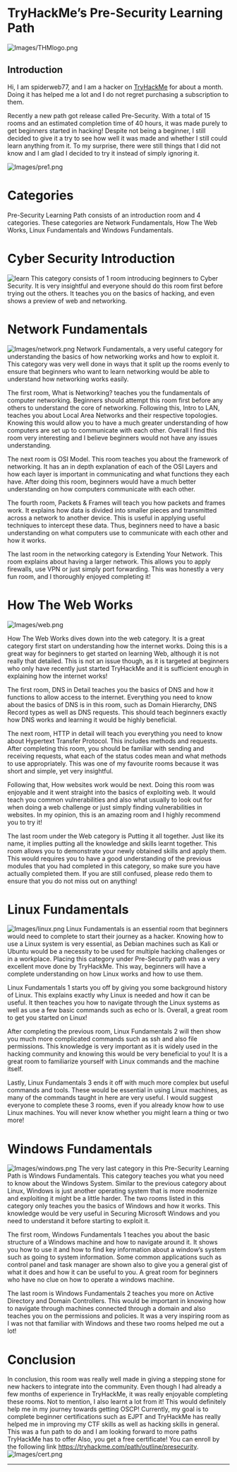 # TryHackMe’s Pre-Security Learning Path
![Images/THMlogo.png](Images/THMlogo.png)

## Introduction
Hi, I am spiderweb77, and I am a hacker on [TryHackMe](https://tryhackme.com/) for about a month. Doing it has helped me a lot and I do not regret purchasing a subscription to them.

Recently a new path got release called Pre-Security. With a total of 15 rooms and an estimated completion time of 40 hours, it was made purely to get beginners started in hacking! Despite not being a beginner, I still decided to give it a try to see how well it was made and whether I still could learn anything from it. To my surprise, there were still things that I did not know and I am glad I decided to try it instead of simply ignoring it.


![Images/pre1.png](Images/pre1.PNG)

# Categories
Pre-Security Learning Path consists of an introduction room and 4 categories. These categories are Network Fundamentals, How The Web Works, Linux Fundamentals and Windows Fundamentals.

# Cyber Security Introduction
![learn](Images/learn.PNG)
This category consists of 1 room introducing beginners to Cyber Security. It is very insightful and everyone should do this room first before trying out the others. It teaches you on the basics of hacking, and even shows a preview of web and networking.

# Network Fundamentals

![Images/network.png](Images/network.PNG)
Network Fundamentals, a very useful category for understanding the basics of how networking works and how to exploit it. This category was very well done in ways that it split up the rooms evenly to ensure that beginners who want to learn networking would be able to understand how networking works easily.

The first room, What is Networking? teaches you the fundamentals of computer networking. Beginners should attempt this room first before any others to understand the core of networking.
Following this, Intro to LAN, teaches you about Local Area Networks and their respective topologies. Knowing this would allow you to have a much greater understanding of how computers are set up to communicate with each other. Overall I find this room very interesting and I believe beginners would not have any issues understanding.

The next room is OSI Model. This room teaches you about the framework of networking. It has an in depth explanation of each of the OSI Layers and how each layer is important in communicating and what functions they each have. After doing this room, beginners would have a much better understanding on how computers communicate with each other.

The fourth room, Packets & Frames will teach you how packets and frames work. It explains how data is divided into smaller pieces and transmitted across a network to another device. This is useful in applying useful techniques to intercept these data. Thus, beginners need to have a basic understanding on what computers use to communicate with each other and how it works.

The last room in the networking category is Extending Your Network. This room explains about having a larger network. This allows you to apply firewalls, use VPN or just simply port forwarding. This was honestly a very fun room, and I thoroughly enjoyed completing it!


# How The Web Works
![Images/web.png](Images/web.PNG)

How The Web Works dives down into the web category. It is a great category first start on understanding how the internet works. Doing this is a great way for beginners to get started on learning Web, although it is not really that detailed. This is not an issue though, as it is targeted at beginners who only have recently just started TryHackMe and it is sufficient enough in explaining how the internet works!

The first room, DNS in Detail teaches you the basics of DNS and how it functions to allow access to the internet. Everything you need to know about the basics of DNS is in this room, such as Domain Hierarchy, DNS Record types as well as DNS requests. This should teach beginners exactly how DNS works and learning it would be highly beneficial.

The next room, HTTP in detail will teach you everything you need to know about Hypertext Transfer Protocol. This includes methods and requests. After completing this room, you should be familiar with sending and receiving requests, what each of the status codes mean and what methods to use appropriately. This was one of my favourite rooms because it was short and simple, yet very insightful.

Following that, How websites work would be next. Doing this room was enjoyable and it went straight into the basics of exploiting web. It would teach you common vulnerabilities and also what usually to look out for when doing a web challenge or just simply finding vulnerabilities in websites. In my opinion, this is an amazing room and I highly recommend you to try it!

The last room under the Web category is Putting it all together. Just like its name, it implies putting all the knowledge and skills learnt together. This room allows you to demonstrate your newly obtained skills and apply them. This would requires you to have a good understanding of the previous modules that you had completed in this category, so make sure you have actually completed them. If you are still confused, please redo them to ensure that you do not miss out on anything!

# Linux Fundamentals
![Images/linux.png](Images/linux.PNG)
Linux Fundamentals is an essential room that beginners would need to complete to start their journey as a hacker. Knowing how to use a Linux system is very essential, as Debian machines such as Kali or Ubuntu would be a necessity to be used for multiple hacking challenges or in a workplace. Placing this category under Pre-Security path was a very excellent move done by TryHackMe. This way, beginners will have a complete understanding on how Linux works and how to use them.

Linux Fundamentals 1 starts you off by giving you some background history of Linux. This explains exactly why Linux is needed and how it can be useful. It then teaches you how to navigate through the Linux systems as well as use a few basic commands such as echo or ls. Overall, a great room to get you started on Linux!

After completing the previous room, Linux Fundamentals 2 will then show you much more complicated commands such as ssh and also file permissions. This knowledge is very important as it is widely used in the hacking community and knowing this would be very beneficial to you! It is a great room to familiarize yourself with Linux commands and the machine itself.

Lastly, Linux Fundamentals 3 ends it off with much more complex but useful commands and tools. These would be essential in using Linux machines, as many of the commands taught in here are very useful. I would suggest everyone to complete these 3 rooms, even if you already know how to use Linux machines. You will never know whether you might learn a thing or two more!

# Windows Fundamentals
![Images/windows.png](Images/windows.PNG)
The very last category in this Pre-Security Learning Path is Windows Fundamentals. This category teaches you what you need to know about the Windows System. Similar to the previous category about Linux, Windows is just another operating system that is more modernize and exploiting it might be a little harder. The two rooms listed in this category only teaches you the basics of Windows and how it works. This knowledge would be very useful in Securing Microsoft Windows and you need to understand it before starting to exploit it.

The first room, Windows Fundamentals 1 teaches you about the basic structure of a Windows machine and how to navigate around it. It shows you how to use it and how to find key information about a window’s system such as going to system information. Some common applications such as control panel and task manager are shown also to give you a general gist of what it does and how it can be useful to you. A great room for beginners who have no clue on how to operate a windows machine.

The last room is Windows Fundamentals 2 teaches you more on Active Directory and Domain Controllers. This would be important in knowing how to navigate through machines connected through a domain and also teaches you on the permissions and policies. It was a very inspiring room as I was not that familiar with Windows and these two rooms helped me out a lot!

# Conclusion
In conclusion, this room was really well made in giving a stepping stone for new hackers to integrate into the community. Even though I had already a few months of experience in TryHackMe, it was really enjoyable completing these rooms. Not to mention, I also learnt a lot from it! This would definitely help me in my journey towards getting OSCP! Currently, my goal is to complete beginner certifications such as EJPT and TryHackMe has really helped me in improving my CTF skills as well as hacking skills in general. This was a fun path to do and I am looking forward to more paths TryHackMe has to offer Also, you get a free certificate! You can enroll by the following link https://tryhackme.com/path/outline/presecurity.
![Images/cert.png](Images/cert.png)



***
